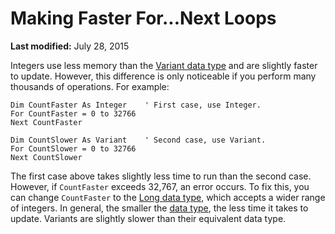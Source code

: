 
# Making Faster For...Next Loops

 **Last modified:** July 28, 2015

Integers use less memory than the  [Variant data type](b8bdf64f-5920-1ae9-16d0-b26d09524a30.md) and are slightly faster to update. However, this difference is only noticeable if you perform many thousands of operations. For example:



```
Dim CountFaster As Integer    ' First case, use Integer. 
For CountFaster = 0 to 32766     
Next CountFaster 
 
Dim CountSlower As Variant    ' Second case, use Variant. 
For CountSlower = 0 to 32766 
Next CountSlower 

```

The first case above takes slightly less time to run than the second case. However, if  `CountFaster` exceeds 32,767, an error occurs. To fix this, you can change `CountFaster` to the [Long data type](b8bdf64f-5920-1ae9-16d0-b26d09524a30.md), which accepts a wider range of integers. In general, the smaller the  [data type](b8bdf64f-5920-1ae9-16d0-b26d09524a30.md), the less time it takes to update. Variants are slightly slower than their equivalent data type.
